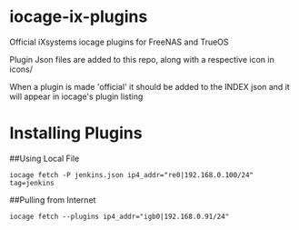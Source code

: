 # iocage-ix-plugins
Official iXsystems iocage plugins for FreeNAS and TrueOS

Plugin Json files are added to this repo, along with a respective icon in icons/

When a plugin is made 'official' it should be added to the INDEX json and
it will appear in iocage's plugin listing

# Installing Plugins

##Using Local File
```
iocage fetch -P jenkins.json ip4_addr="re0|192.168.0.100/24" tag=jenkins
```

##Pulling from Internet
```
iocage fetch --plugins ip4_addr="igb0|192.168.0.91/24"
```
